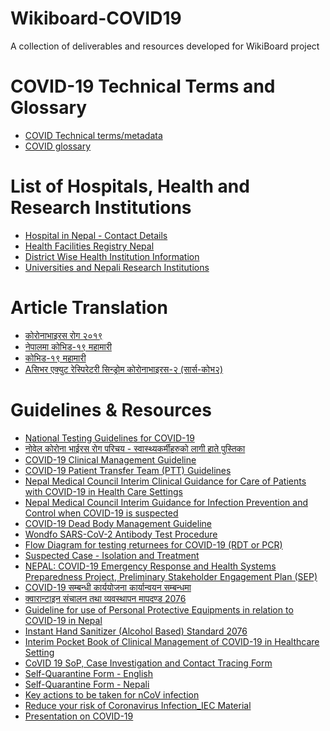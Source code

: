 # Wikiboard-COVID19
A collection of deliverables and resources developed for WikiBoard project

# COVID-19 Technical Terms and Glossary
- [COVID Technical terms/metadata]()
- [COVID glossary]()

# List of Hospitals, Health and Research Institutions
- [Hospital in Nepal - Contact Details]()
- [Health Facilities Registry Nepal]()
- [District Wise Health Institution Information]()
- [Universities and Nepali Research Institutions]()

# Article Translation
- [कोरोनाभाइरस रोग २०१९]()
- [नेपालमा कोभिड-१९ महामारी]()
- [कोभिड-१९ महामारी]()
- [Aसिभर एक्युट रेस्पिरेटरी सिन्ड्रोम कोरोनाभाइरस-२ (सार्स-कोभ२)]() 

# Guidelines & Resources
- [National Testing Guidelines for COVID-19](https://github.com/okfnepal/wikiboard-covid19/blob/master/Guidelines%20%26%20Resources/MoHP_Testing_Guideline_20-02-2077.pdf)
 - [नोवेल कोरोना भाईरस रोग परिचय - स्वास्थ्यकर्मीहरुको लागी हाते पुस्तिका](https://github.com/okfnepal/wikiboard-covid19/blob/master/Guidelines%20%26%20Resources/COVID-19%20Handbook%20for%20Health%20Workers%20NHTC%20(Updated)_%20Public%20Health%20Update.pdf)
- [COVID-19 Clinical Management Guideline](https://github.com/okfnepal/wikiboard-covid19/blob/master/Guidelines%20%26%20Resources/COVID_Clinical_Management_Guideline.pdf)
- [COVID-19 Patient Transfer Team (PTT) Guidelines](https://github.com/okfnepal/wikiboard-covid19/blob/master/Guidelines%20%26%20Resources/COVID-19_PTT_guideline.pdf)
- [Nepal Medical Council Interim Clinical Guidance for Care of Patients with COVID-19 in Health Care Settings](https://github.com/okfnepal/wikiboard-covid19/blob/master/Guidelines%20%26%20Resources/Interim%20Clinical%20Gudance%20for%20care%20of%20patients%20with%20COVID%2019%20in%20Healthcare%20Settings_05-04-2020.pdf)
- [Nepal Medical Council Interim Guidance for Infection Prevention and Control when COVID-19 is suspected](https://github.com/okfnepal/wikiboard-covid19/blob/master/Guidelines%20%26%20Resources/NMC_Interim_Guidance_for_IPC_COVID-19_06-05-2020.pdf)
- [COVID-19 Dead Body Management Guideline](https://github.com/okfnepal/wikiboard-covid19/blob/master/Guidelines%20%26%20Resources/April%208%202020%20DEAD%20BODY%20Management%20Protocol.pdf)
- [Wondfo SARS-CoV-2 Antibody Test Procedure](https://github.com/okfnepal/wikiboard-covid19/blob/master/Guidelines%20%26%20Resources/Wondfo%20SARS-COV%202%20Antibody%20Test%20Procedure.pdf)
- [Flow Diagram for testing returnees for COVID-19 (RDT or PCR)](https://github.com/okfnepal/wikiboard-covid19/blob/master/Guidelines%20%26%20Resources/Flow%20Diagram%20for%20testing%20returness%20for%20COVID%2019%20RTD%20or%20PCR.pdf)
- [Suspected Case - Isolation and Treatment](https://github.com/okfnepal/wikiboard-covid19/blob/master/Guidelines%20%26%20Resources/Suspected%20Case%20protocol.pdf)
- [NEPAL: COVID-19 Emergency Response and Health Systems Preparedness Project, Preliminary Stakeholder Engagement Plan (SEP)](https://github.com/okfnepal/wikiboard-covid19/blob/master/Guidelines%20%26%20Resources/World%20Bank%20Project_COVID19_Stakeholder%20Engagement%20Plan_DRAFT_30Mar020.pdf)
- [COVID-19 सम्बन्धी कार्ययोजना कार्यान्वयन सम्बन्धमा](https://github.com/okfnepal/wikiboard-covid19/blob/master/Guidelines%20%26%20Resources/Notices-20200322142411503.pdf)
- [क्वारान्टाइन संचालन तथा व्यवस्थापन मापदण्ड 2076](https://github.com/okfnepal/wikiboard-covid19/blob/master/Guidelines%20%26%20Resources/%E0%A4%95%E0%A5%8D%E0%A4%B5%E0%A4%BE%E0%A4%B0%E0%A4%BE%E0%A4%A8%E0%A5%8D%E0%A4%9F%E0%A4%BE%E0%A4%87%E0%A4%A8%20%E0%A4%B8%E0%A4%82%E0%A4%9A%E0%A4%BE%E0%A4%B2%E0%A4%A8%20%E0%A4%A4%E0%A4%A5%E0%A4%BE%20%E0%A4%B5%E0%A5%8D%E0%A4%AF%E0%A4%B5%E0%A4%B8%E0%A5%8D%E0%A4%A5%E0%A4%BE%E0%A4%AA%E0%A4%A8%20%E0%A4%AE%E0%A4%BE%E0%A4%AA%E0%A4%A6%E0%A4%A3%E0%A5%8D%E0%A4%A1%202076.pdf)
- [Guideline for use of Personal Protective Equipments in relation to COVID-19 in Nepal](https://github.com/okfnepal/wikiboard-covid19/blob/master/Guidelines%20%26%20Resources/Guideline%20for%20use%20of%20Personal%20Protective%20Equipments%20in%20relation%20to%20COVID-19%20in%20Nepal.docx)
- [Instant Hand Sanitizer (Alcohol Based) Standard 2076](https://github.com/okfnepal/wikiboard-covid19/blob/master/Guidelines%20%26%20Resources/Instant%20Hand%20Sanitizer%20Standard.pdf)
- [Interim Pocket Book of Clinical Management of COVID-19 in Healthcare Setting](https://github.com/okfnepal/wikiboard-covid19/blob/master/Guidelines%20%26%20Resources/Interim%20Pocket%20Book%20of%20Clinical%20Management%20of%20COVID-19%20in%20Healthcare%20Setting_Public%20Health%20Update.pdf)
- [CoVID 19 SoP, Case Investigation and Contact Tracing Form](https://github.com/okfnepal/wikiboard-covid19/blob/master/Guidelines%20%26%20Resources/SOP%20COVID-19.pdf)
- [Self-Quarantine Form - English](https://github.com/okfnepal/wikiboard-covid19/blob/master/Guidelines%20%26%20Resources/Self-Quarantine_form_english_version_10-03-2020.pdf)
- [Self-Quarantine Form - Nepali](https://github.com/okfnepal/wikiboard-covid19/blob/master/Guidelines%20%26%20Resources/Self-Quarantine_form_Nepali_version_10-03-2020.pdf)
- [Key actions to be taken for nCoV infection](https://github.com/okfnepal/wikiboard-covid19/blob/master/Guidelines%20%26%20Resources/document.pdf)
- [Reduce your risk of Coronavirus Infection_IEC Material](https://github.com/okfnepal/wikiboard-covid19/blob/master/Guidelines%20%26%20Resources/Reduce%20your%20risk%20of%20Coronavirus%20Infection_IEC%20Material.pdf)
- [Presentation on COVID-19](https://github.com/okfnepal/wikiboard-covid19/blob/master/Guidelines%20%26%20Resources/Presentation%20on%20COVID-19.pdf)
